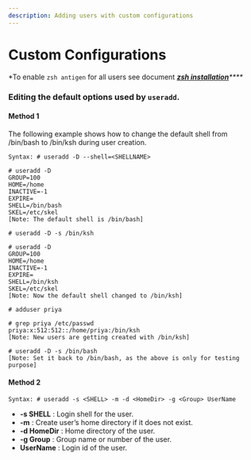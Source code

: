 ```yaml
---
description: Adding users with custom configurations
---
```


# Custom Configurations

\*To enable `zsh antigen` for all users see document [_**zsh installation**_](../../env/zsh/installation.md)_\*\*\*\*_

### Editing the default options used by `useradd`.

#### Method 1

The following example shows how to change the default shell from /bin/bash to /bin/ksh during user creation.

```text
Syntax: # useradd -D --shell=<SHELLNAME>

# useradd -D
GROUP=100
HOME=/home
INACTIVE=-1
EXPIRE=
SHELL=/bin/bash
SKEL=/etc/skel
[Note: The default shell is /bin/bash]

# useradd -D -s /bin/ksh

# useradd -D
GROUP=100
HOME=/home
INACTIVE=-1
EXPIRE=
SHELL=/bin/ksh
SKEL=/etc/skel
[Note: Now the default shell changed to /bin/ksh]

# adduser priya

# grep priya /etc/passwd
priya:x:512:512::/home/priya:/bin/ksh
[Note: New users are getting created with /bin/ksh]

# useradd -D -s /bin/bash
[Note: Set it back to /bin/bash, as the above is only for testing purpose]
```

#### Method 2

```text
Syntax: # useradd -s <SHELL> -m -d <HomeDir> -g <Group> UserName
```

* **-s SHELL** : Login shell for the user.
* **-m** : Create user’s home directory if it does not exist.
* **-d HomeDir** : Home directory of the user.
* **-g Group** : Group name or number of the user.
* **UserName** : Login id of the user.

